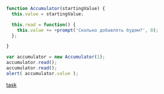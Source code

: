 ```js
function Accumulator(startingValue) {
  this.value = startingValue;

  this.read = function() {
    this.value += +prompt('Сколько добавлять будем?', 0);
  };

}

var accumulator = new Accumulator(1);
accumulator.read();
accumulator.read();
alert( accumulator.value );
```

[task](https://github.com/y4t6/convert/blob/master/5_11.md)
